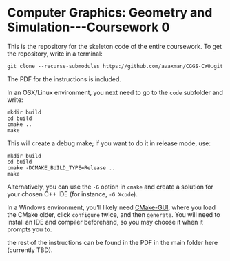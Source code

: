 # Computer Graphics: Geometry and Simulation---Coursework 0

This is the repository for the skeleton code of the entire coursework. To get the repository, write in a terminal:

```
git clone --recurse-submodules https://github.com/avaxman/CGGS-CW0.git

```

The PDF for the instructions is included.

In an OSX/Linux environment, you next need to go to the `code` subfolder and write:
```
mkdir build
cd build
cmake ..
make
```

This will create a debug make; if you want to do it in release mode, use:
```
mkdir build
cd build
cmake -DCMAKE_BUILD_TYPE=Release ..
make
```

Alternatively, you can use the `-G` option in `cmake` and create a solution for your chosen C++ IDE (for instance, `-G Xcode`).

In a Windows environment, you'll likely need [CMake-GUI](https://cmake.org/download/), where you load the CMake older, click `configure` twice, and then `generate`. You will need to install an IDE and compiler beforehand, so you may choose it when it prompts you to.

the rest of the instructions can be found in the PDF in the main folder here (currently TBD).
